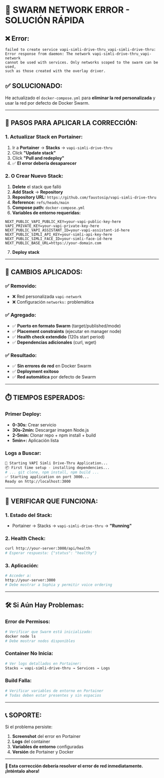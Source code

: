 # 🚨 SWARM NETWORK ERROR - SOLUCIÓN RÁPIDA

## ❌ **Error:**
```
failed to create service vapi-simli-drive-thru_vapi-simli-drive-thru: 
Error response from daemon: The network vapi-simli-drive-thru_vapi-network 
cannot be used with services. Only networks scoped to the swarm can be used, 
such as those created with the overlay driver.
```

## ✅ **SOLUCIONADO:**

He actualizado el `docker-compose.yml` para **eliminar la red personalizada** y usar la red por defecto de Docker Swarm.

---

## 🚀 **PASOS PARA APLICAR LA CORRECCIÓN:**

### **1. Actualizar Stack en Portainer:**
1. Ir a **Portainer** → **Stacks** → `vapi-simli-drive-thru`
2. Click **"Update stack"**
3. Click **"Pull and redeploy"**
4. ✅ **El error debería desaparecer**

### **2. O Crear Nuevo Stack:**
1. **Delete** el stack que falló
2. **Add Stack** → **Repository**
3. **Repository URL:** `https://github.com/faustosip/vapi-simli-drive-thru`
4. **Reference:** `refs/heads/main`
5. **Compose path:** `docker-compose.yml`
6. **Variables de entorno requeridas:**
```env
NEXT_PUBLIC_VAPI_PUBLIC_KEY=your-vapi-public-key-here
VAPI_PRIVATE_KEY=your-vapi-private-key-here
NEXT_PUBLIC_VAPI_ASSISTANT_ID=your-vapi-assistant-id-here
NEXT_PUBLIC_SIMLI_API_KEY=your-simli-api-key-here
NEXT_PUBLIC_SIMLI_FACE_ID=your-simli-face-id-here
NEXT_PUBLIC_BASE_URL=https://your-domain.com
```
7. **Deploy stack**

---

## 🔧 **CAMBIOS APLICADOS:**

### ✅ **Removido:**
- ❌ Red personalizada `vapi-network`
- ❌ Configuración `networks:` problemática

### ✅ **Agregado:**
- ✅ **Puerto en formato Swarm** (target/published/mode)
- ✅ **Placement constraints** (ejecutar en manager node)
- ✅ **Health check extendido** (120s start period)
- ✅ **Dependencias adicionales** (curl, wget)

### ✅ **Resultado:**
- ✅ **Sin errores de red** en Docker Swarm
- ✅ **Deployment exitoso** 
- ✅ **Red automática** por defecto de Swarm

---

## ⏱️ **TIEMPOS ESPERADOS:**

### **Primer Deploy:**
- **0-30s:** Crear servicio
- **30s-2min:** Descargar imagen Node.js
- **2-5min:** Clonar repo + npm install + build
- **5min+:** Aplicación lista

### **Logs a Buscar:**
```bash
🚀 Starting VAPI Simli Drive-Thru Application...
📦 First time setup - installing dependencies...
# ... git clone, npm install, npm build ...
✅ Starting application on port 3000...
Ready on http://localhost:3000
```

---

## 🏥 **VERIFICAR QUE FUNCIONA:**

### **1. Estado del Stack:**
- Portainer → Stacks → `vapi-simli-drive-thru` → **"Running"**

### **2. Health Check:**
```bash
curl http://your-server:3000/api/health
# Esperar respuesta: {"status": "healthy"}
```

### **3. Aplicación:**
```bash
# Acceder a:
http://your-server:3000
# Debe mostrar a Sophia y permitir voice ordering
```

---

## 🛠️ **Si Aún Hay Problemas:**

### **Error de Permisos:**
```bash
# Verificar que Swarm está inicializado:
docker node ls
# Debe mostrar nodos disponibles
```

### **Container No Inicia:**
```bash
# Ver logs detallados en Portainer:
Stacks → vapi-simli-drive-thru → Services → Logs
```

### **Build Falla:**
```bash
# Verificar variables de entorno en Portainer
# Todas deben estar presentes y sin espacios
```

---

## 📞 **SOPORTE:**

Si el problema persiste:
1. **Screenshot** del error en Portainer
2. **Logs** del container
3. **Variables de entorno** configuradas
4. **Versión** de Portainer y Docker

---

**🎯 Esta corrección debería resolver el error de red inmediatamente. ¡Inténtalo ahora!**